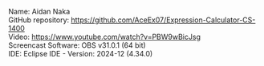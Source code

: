 Name: Aidan Naka  
GitHub repository: https://github.com/AceEx07/Expression-Calculator-CS-1400  
Video: https://www.youtube.com/watch?v=PBW9wBicJsg  
Screencast Software: OBS v31.0.1 (64 bit)  
IDE: Eclipse IDE - Version: 2024-12 (4.34.0)  
